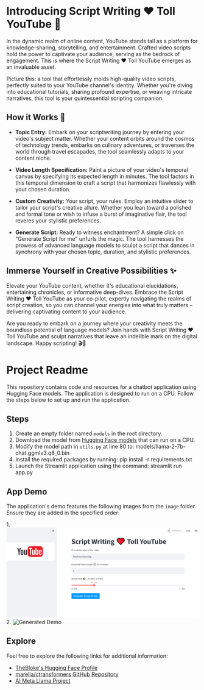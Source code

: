 # Introducing Script Writing ❤️ Toll YouTube 🚀

In the dynamic realm of online content, YouTube stands tall as a platform for knowledge-sharing, storytelling, and entertainment. Crafted video scripts hold the power to captivate your audience, serving as the bedrock of engagement. This is where the Script Writing ❤️ Toll YouTube emerges as an invaluable asset.

Picture this: a tool that effortlessly molds high-quality video scripts, perfectly suited to your YouTube channel's identity. Whether you're diving into educational tutorials, sharing profound expertise, or weaving intricate narratives, this tool is your quintessential scripting companion.

## How it Works 🤔

- **Topic Entry:** Embark on your scriptwriting journey by entering your video's subject matter. Whether your content orbits around the cosmos of technology trends, embarks on culinary adventures, or traverses the world through travel escapades, the tool seamlessly adapts to your content niche.

- **Video Length Specification:** Paint a picture of your video's temporal canvas by specifying its expected length in minutes. The tool factors in this temporal dimension to craft a script that harmonizes flawlessly with your chosen duration.

- **Custom Creativity:** Your script, your rules. Employ an intuitive slider to tailor your script's creative allure. Whether you lean toward a polished and formal tone or wish to infuse a burst of imaginative flair, the tool reveres your stylistic preferences.

- **Generate Script:** Ready to witness enchantment? A simple click on "Generate Script for me" unfurls the magic. The tool harnesses the prowess of advanced language models to sculpt a script that dances in synchrony with your chosen topic, duration, and stylistic preferences.

## Immerse Yourself in Creative Possibilities ✨

Elevate your YouTube content, whether it's educational elucidations, entertaining chronicles, or informative deep-dives. Embrace the Script Writing ❤️ Toll YouTube as your co-pilot, expertly navigating the realms of script creation, so you can channel your energies into what truly matters – delivering captivating content to your audience.

Are you ready to embark on a journey where your creativity meets the boundless potential of language models? Join hands with Script Writing ❤️ Toll YouTube and sculpt narratives that leave an indelible mark on the digital landscape. Happy scripting! 🎬📝



# Project Readme

This repository contains code and resources for a chatbot application using Hugging Face models. The application is designed to run on a CPU. Follow the steps below to set up and run the application.

## Steps

1. Create an empty folder named `models` in the root directory.
2. Download the model from [Hugging Face models](https://huggingface.co/TheBloke/Llama-2-7B-Chat-GGML/tree/main) that can run on a CPU.
3. Modify the model path in `utils.py` at line 80 to: models/llama-2-7b-chat.ggmlv3.q8_0.bin
4. Install the required packages by running: pip install -r requirements.txt
5. Launch the Streamlit application using the command: streamlit run app.py

## App Demo

The application's demo features the following images from the `image` folder. Ensure they are added in the specified order:

1.[ ![Screenshot 2023-08-27 113938](images/Screenshot%202023-08-27%20113938.png)](https://github.com/apatidar0/LLM_demos/blob/main/YT%20Script%20Writing%20Tool/Images/Screenshot%202023-08-27%20113938.png)
2. ![Generated Demo](images/generated_demo.png)

## Explore

Feel free to explore the following links for additional information:

- [TheBloke's Hugging Face Profile](https://huggingface.co/TheBloke)
- [marella/ctransformers GitHub Repository](https://github.com/marella/ctransformers)
- [AI Meta Llama Project](https://ai.meta.com/llama/)

